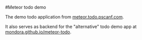 #Meteor todo demo

The demo todo application from [meteor.todo.pscanf.com](http://meteor.todo.pscanf.com).

It also serves as backend for the "alternative" todo demo app at [mondora.github.io/meteor-todo](http://mondora.github.io/meteor-todo/).
